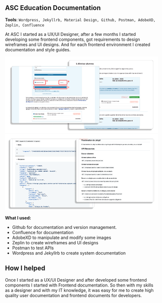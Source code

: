 ## ASC Education Documentation

**Tools**: `Wordpress, Jekyllrb, Material Design, Github, Postman, AdobeXD, Zeplin, Confluence`

At ASC I started as a UX/UI Designer, after a few months I started developing some frontend components, got requirements to design wireframes and UI designs.
And for each frontend environment I created documentation and style guides.

![](/asceducation/assets/asc_details_1.png)
![](/asceducation/assets/asc_details_2.png)



**What I used:**

- Github for documentation and version management.
- Confluence for documentation
- AdobeXD to manipulate and modify some images
- Zeplin to create wireframes and UI designs
- Postman to test APIs
- Wordpress and Jekyllrb to create system documentation


## How I helped

Once I started as a UX/UI Designer and after developed some frontend components I started with Frontend documentation. So then with my skills as a designer and with my IT knowledge, it was easy for me to create high quality user documentation and frontend documents for developers.
